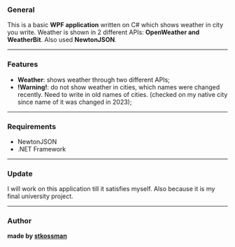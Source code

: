 <h3 class="code-line" data-line-start=1 data-line-end=2 ><a id="General_1"></a>General</h3>
<p class="has-line-data" data-line-start="2" data-line-end="3">This is a basic <strong>WPF application</strong> written on C# which shows weather in city you write. Weather is shown in 2 different APIs: <strong>OpenWeather and WeatherBit</strong>.  Also used <strong>NewtonJSON</strong>.</p>
<hr>
<h3 class="code-line" data-line-start=5 data-line-end=6 ><a id="Features_5"></a>Features</h3>
<ul>
<li class="has-line-data" data-line-start="7" data-line-end="8"><strong>Weather</strong>: shows weather through two different APIs;</li>
<li class="has-line-data" data-line-start="8" data-line-end="10"><strong>!Warning!</strong>: do not show weather in cities, which names were changed recently. Need to write in old names of cities. (checked on my native city since name of it was changed in 2023);</li>
</ul>
<hr>
<h3 class="code-line" data-line-start=11 data-line-end=12 ><a id="Requirements_11"></a>Requirements</h3>
<ul>
<li class="has-line-data" data-line-start="12" data-line-end="13">NewtonJSON</li>
<li class="has-line-data" data-line-start="13" data-line-end="15">.NET Framework</li>
</ul>
<hr>
<h3 class="code-line" data-line-start=16 data-line-end=17 ><a id="Update_16"></a>Update</h3>
<p class="has-line-data" data-line-start="17" data-line-end="18">I will work on this application till it satisfies myself. Also because it is my final university project.</p>
<hr>
<h3 class="code-line" data-line-start=20 data-line-end=21 ><a id="Author_20"></a>Author</h3>
<p class="has-line-data" data-line-start="21" data-line-end="22"><strong>made by <a href="https://github.com/stkossman" title="stkossman">stkossman</a></strong></p>
